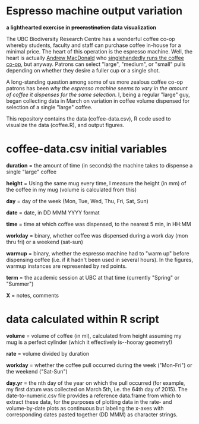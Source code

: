 # Espresso machine output variation

**a lighthearted exercise in ~~procrastination~~ data visualization**

The UBC Biodiversity Research Centre has a wonderful coffee co-op whereby students, faculty and staff can purchase coffee in-house for a minimal price. The heart of this operation is the espresso machine. Well, the heart is actually [Andrew MacDonald](https://github.com/aammd) who [singlehandedly runs the coffee co-op](https://github.com/aammd/CoffeeCoop), but anyway. Patrons can select "large", "medium", or "small" pulls depending on whether they desire a fuller cup or a single shot.

A long-standing question among some of us more zealous coffee co-op patrons has been *why the espresso machine seems to vary in the amount of coffee it dispenses for the same selection.* I, being a regular "large" guy, began collecting data in March on variation in coffee volume dispensed for selection of a single "large" coffee.

This repository contains the data (coffee-data.csv), R code used to visualize the data (coffee.R), and output figures.

# coffee-data.csv initial variables

**duration** = the amount of time (in seconds) the machine takes to dispense a single "large" coffee

**height** = Using the same mug every time, I measure the height (in mm) of the coffee in my mug (volume is calculated from this)

**day** = day of the week (Mon, Tue, Wed, Thu, Fri, Sat, Sun)	

**date** = date, in DD MMM YYYY format

**time** = time at which coffee was dispensed, to the nearest 5 min, in HH:MM

**workday** = binary, whether coffee was dispensed during a work day (mon thru fri) or a weekend (sat-sun)	

**warmup** = binary, whether the espresso machine had to "warm up" before dispensing coffee (i.e. if it hadn't been used in several hours). In the figures, warmup instances are represented by red points.

**term** = the academic session at UBC at that time (currently "Spring" or "Summer")

**X** = notes, comments	

# data calculated within R script

**volume** = volume of coffee (in ml), calculated from height assuming my mug is a perfect cylinder (which it effectively is--hooray geometry!)

**rate** = volume divided by duration

**workday** = whether the coffee pull occurred during the week ("Mon-Fri") or the weekend ("Sat-Sun")

**day.yr** = the nth day of the year on which the pull occurred (for example, my first datum was collected on March 5th, i.e. the 64th day of 2015). The date-to-numeric.csv file provides a reference data.frame from which to extract these data, for the purposes of plotting data in the rate- and volume-by-date plots as continuous but labeling the x-axes with corresponding dates pasted together (DD MMM) as character strings.